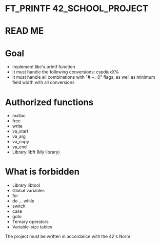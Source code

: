 # FT_PRINTF 42_SCHOOL_PROJECT

# READ ME

# Goal
  - Implement libc's printf function
  - It must handle the following conversions: cspdiuxX%
  - It must handle all combinations with "# +.-0" flags, as well as
    minimum field width with all conversions
    
# Authorized functions
  - malloc
  - free
  - write
  - va_start
  - va_arg
  - va_copy
  - va_end
  - Library libft (My library)

# What is forbidden
  - Library libtool
  - Global variables
  - for
  - do ... while
  - switch
  - case
  - goto
  - Ternary operators
  - Variable-size tables

The project must be written in accordance with the 42's Norm
